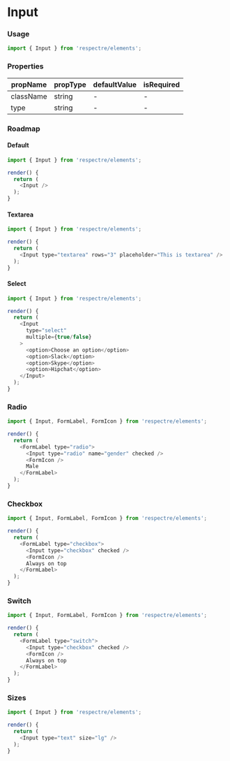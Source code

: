 # Input

<!-- STORY -->

### Usage

```js
import { Input } from 'respectre/elements';
```

### Properties

| propName  | propType | defaultValue | isRequired |
| --------- | -------- | ------------ | ---------- |
| className | string   | -            | -          |
| type      | string   | -            | -          |


### Roadmap

#### Default

```js
import { Input } from 'respectre/elements';

render() {
  return (
    <Input />
  );
}
```

#### Textarea

```js
import { Input } from 'respectre/elements';

render() {
  return (
    <Input type="textarea" rows="3" placeholder="This is textarea" />
  );
}
```

#### Select

```js
import { Input } from 'respectre/elements';

render() {
  return (
    <Input
      type="select"
      multiple={true/false}
    >
      <option>Choose an option</option>
      <option>Slack</option>
      <option>Skype</option>
      <option>Hipchat</option>
    </Input>
  );
}
```

### Radio

```js
import { Input, FormLabel, FormIcon } from 'respectre/elements';

render() {
  return (
    <FormLabel type="radio">
      <Input type="radio" name="gender" checked />
      <FormIcon />
      Male
    </FormLabel>
  );
}
```

### Checkbox

```js
import { Input, FormLabel, FormIcon } from 'respectre/elements';

render() {
  return (
    <FormLabel type="checkbox">
      <Input type="checkbox" checked />
      <FormIcon />
      Always on top
    </FormLabel>
  );
}
```

### Switch

```js
import { Input, FormLabel, FormIcon } from 'respectre/elements';

render() {
  return (
    <FormLabel type="switch">
      <Input type="checkbox" checked />
      <FormIcon />
      Always on top
    </FormLabel>
  );
}
```

### Sizes

```js
import { Input } from 'respectre/elements';

render() {
  return (
    <Input type="text" size="lg" />
  );
}
```